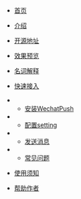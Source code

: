 <!-- docs/_sidebar.md -->

* [首页](/ "WechatPush官方文档")

 * [介绍](#about) 
 * [开源地址](#open)
 * [效果预览](#see)
 * [名词解释](#words)
 * [快速接入](#import)
 * * [安装WechatPush](#one)
 * * [配置setting](#two)
 * * [发送消息](#three)
 * * [常见问题](#qa)

* [使用须知](#danke)
* [帮助作者](#help)

